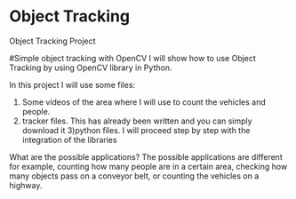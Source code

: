 # Object Tracking
 Object Tracking Project
 
 #Simple object tracking with OpenCV
I will show how to use Object Tracking by using OpenCV library in Python.

In this project I will use some files:

1) Some videos of the area where I will use to count the vehicles and people.
2) tracker files. This has already been written and you can simply download it
3)python files.  I will proceed step by step with the integration of the libraries

What are the possible applications?
The possible applications are different for example, counting how many people are in a certain area, checking how many objects pass on a conveyor belt, or counting the vehicles on a highway.

